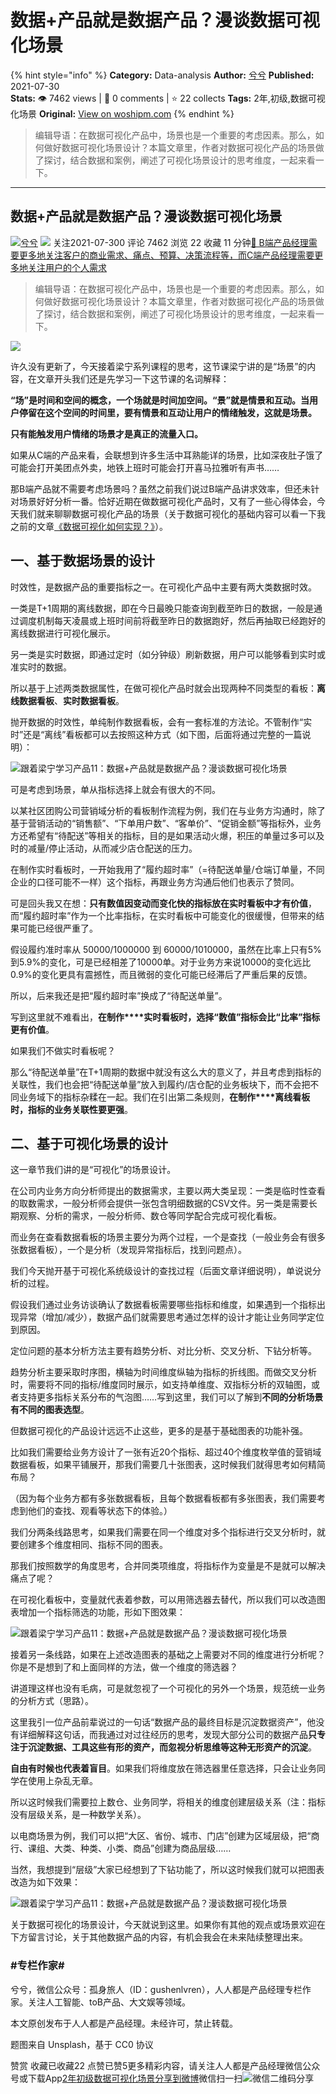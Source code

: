 # 数据+产品就是数据产品？漫谈数据可视化场景
{% hint style="info" %}
**Category:** Data-analysis
**Author:** [兮兮](https://www.woshipm.com/u/122520)
**Published:** 2021-07-30  
**Stats:** 👁️ 7462 views | 💬 0 comments | ⭐ 22 collects
**Tags:** 2年,初级,数据可视化场景
**Original:** [View on woshipm.com](https://www.woshipm.com/data-analysis/4959828.html)
{% endhint %}
> 编辑导语：在数据可视化产品中，场景也是一个重要的考虑因素。那么，如何做好数据可视化场景设计？本篇文章里，作者对数据可视化产品的场景做了探讨，结合数据和案例，阐述了可视化场景设计的思考维度，一起来看一下。

---

## 数据+产品就是数据产品？漫谈数据可视化场景

[![](https://image.woshipm.com/wp-files/2018/10/kUlDQ7SJodEY0J5mwdCF.jpeg!/both/72x72)](https://www.woshipm.com/u/122520)[兮兮](https://www.woshipm.com/u/122520) ![](https://static.woshipm.com/tag/1121_1@2x.png) 关注2021-07-300 评论 7462 浏览 22 收藏 11 分钟[🔗 B端产品经理需要更多地关注客户的商业需求、痛点、预算、决策流程等，而C端产品经理需要更多地关注用户的个人需求](https://ke.qidianla.com/courses/bcpm)

> 编辑导语：在数据可视化产品中，场景也是一个重要的考虑因素。那么，如何做好数据可视化场景设计？本篇文章里，作者对数据可视化产品的场景做了探讨，结合数据和案例，阐述了可视化场景设计的思考维度，一起来看一下。

![](https://image.woshipm.com/wp-files/2021/07/taz8TFOlca9zWuA9sTJR.jpg)

许久没有更新了，今天接着梁宁系列课程的思考，这节课梁宁讲的是“场景”的内容，在文章开头我们还是先学习一下这节课的名词解释：

**“场”是时间和空间的概念，一个场就是时间加空间。“景”就是情景和互动。当用户停留在这个空间的时间里，要有情景和互动让用户的情绪触发，这就是场景。**

**只有能触发用户情绪的场景才是真正的流量入口。**

如果从C端的产品来看，会联想到许多生活中耳熟能详的场景，比如深夜肚子饿了可能会打开美团点外卖，地铁上班时可能会打开喜马拉雅听有声书……

那B端产品就不需要考虑场景吗？虽然之前我们说过B端产品讲求效率，但还未针对场景好好分析一番。恰好近期在做数据可视化产品时，又有了一些心得体会，今天我们就来聊聊数据可视化产品的场景（关于数据可视化的基础内容可以看一下我之前的文章[《数据可视化如何实现？》](http://www.woshipm.com/data-analysis/1907934.html)）。

## 一、基于数据场景的设计

时效性，是数据产品的重要指标之一。在可视化产品中主要有两大类数据时效。

一类是T+1周期的离线数据，即在今日最晚只能查询到截至昨日的数据，一般是通过调度机制每天凌晨或上班时间前将截至昨日的数据跑好，然后再抽取已经跑好的离线数据进行可视化展示。

另一类是实时数据，即通过定时（如分钟级）刷新数据，用户可以能够看到实时或准实时的数据。

所以基于上述两类数据属性，在做可视化产品时就会出现两种不同类型的看板：**离线数据看板**、**实时数据看板**。

抛开数据的时效性，单纯制作数据看板，会有一套标准的方法论。不管制作“实时”还是“离线”看板都可以去按照这种方式（如下图，后面将通过完整的一篇说明）：

![跟着梁宁学习产品11：数据+产品就是数据产品？漫谈数据可视化场景](https://image.woshipm.com/wp-files/2021/07/XzjyxCufksCsVFQtPTQf.png)

可是考虑到场景，单从指标选择上就会有很大的不同。

以某社区团购公司营销域分析的看板制作流程为例，我们在与业务方沟通时，除了基于营销活动的“销售额”、“下单用户数”、“客单价”、“促销金额”等指标外，业务方还希望有“待配送”等相关的指标，目的是如果活动火爆，积压的单量过多可以及时的减量/停止活动，从而减少店仓配送的压力。

在制作实时看板时，一开始我用了“履约超时率”（=待配送单量/仓端订单量，不同企业的口径可能不一样）这个指标，再跟业务方沟通后他们也表示了赞同。

可是回头我又在想：**只有数值因变动而变化快的指标放在实时看板中才有价值**，而“履约超时率”作为一个比率指标，在实时看板中可能变化的很缓慢，但带来的结果可能已经很严重了。

假设履约准时率从 50000/1000000 到 60000/1010000，虽然在比率上只有5%到5.9%的变化，可是已经相差了10000单。对于业务方来说10000的变化远比0.9%的变化更具有震撼性，而且微弱的变化可能已经滞后了严重后果的反馈。

所以，后来我还是把“履约超时率”换成了“待配送单量”。

写到这里就不难看出，**在制作****实时看板时，选择“**数值**”指标会比“**比率**”指标更有价值**。

如果我们不做实时看板呢？

那么“待配送单量”在T+1周期的数据中就没有这么大的意义了，并且考虑到指标的关联性，我们也会把“待配送单量”放入到履约/店仓配的业务板块下，而不会把不同业务域下的指标杂糅在一起。我们在引出第二条规则，**在制作****离线看板时，指标的业务关联性要更强**。

## 二、基于可视化场景的设计

这一章节我们讲的是“可视化”的场景设计。

在公司内业务方向分析师提出的数据需求，主要以两大类呈现：一类是临时性查看的取数需求，一般分析师会提供一张包含明细数据的CSV文件。另一类是需要长期观察、分析的需求，一般分析师、数仓等同学配合完成可视化看板。

而业务在查看数据看板的场景主要分为两个过程，一个是查找（一般业务会有很多张数据看板），一个是分析（发现异常指标后，找到问题点）。

我们今天抛开基于可视化系统级设计的查找过程（后面文章详细说明），单说说分析的过程。

假设我们通过业务访谈确认了数据看板需要哪些指标和维度，如果遇到一个指标出现异常（增加/减少），数据产品们就需要思考通过怎样的设计才能让业务同学定位到原因。

定位问题的基本分析方法主要有趋势分析、对比分析、交叉分析、下钻分析等。

趋势分析主要采取时序图，横轴为时间维度纵轴为指标的折线图。而做交叉分析时，需要将不同的指标/维度同时展示，如支持单维度、双指标分析的双轴图，或者支持更多指标关系分布的气泡图……写到这里，我们可以了解到**不同的分析场景有不同的图表选型**。

但数据可视化的产品设计远远不止这些，更多的是基于基础图表的功能补强。

比如我们需要给业务方设计了一张有近20个指标、超过40个维度枚举值的营销域数据看板，如果平铺展开，那我们需要几十张图表，这时候我们就得思考如何精简布局？

（因为每个业务方都有多张数据看板，且每个数据看板都有多张图表，我们需要考虑到他们的查找、观看等状态下的体验。）

我们分两条线路思考，如果我们需要在同一个维度对多个指标进行交叉分析时，就要创建多个维度相同、指标不同的图表。

那我们按照数学的角度思考，合并同类项维度，将指标作为变量是不是就可以解决痛点了呢？

在可视化看板中，变量就代表着参数，可以用筛选器去替代，所以我们可以改造图表增加一个指标筛选的功能，形如下图效果：

![跟着梁宁学习产品11：数据+产品就是数据产品？漫谈数据可视化场景](https://image.woshipm.com/wp-files/2021/07/SpajOML4UFkEk1AH9G8I.png)

接着另一条线路，如果在上述改造图表的基础之上需要对不同的维度进行分析呢？你是不是想到了和上面同样的方法，做一个维度的筛选器？

讲道理这样也没有毛病，可是就忽视了一个可视化的另外一个场景，规范统一业务的分析方式（思路）。

这里我引一位产品前辈说过的一句话“数据产品的最终目标是沉淀数据资产”，他没有详细解释这句话，而我通过对过往经历的思考，发现大部分公司的数据产品**只专注于沉淀数据、工具这些有形的资产，而忽视分析思维等这种无形资产的沉淀**。

**自由有时候也代表着盲目**。如果我们将维度放在筛选器里任意选择，只会让业务同学在使用上杂乱无章。

所以这时候我们需要拉上数仓、业务同学，将相关的维度创建层级关系（注：指标没有层级关系，是一种数学关系）。

以电商场景为例，我们可以把“大区、省份、城市、门店”创建为区域层级，把“商行、课组、大类、种类、小类、商品”创建为商品层级……

当然，我想提到“层级”大家已经想到了下钻功能了，所以这时候我们就可以把图表改造为如下效果：

![跟着梁宁学习产品11：数据+产品就是数据产品？漫谈数据可视化场景](https://image.woshipm.com/wp-files/2021/07/2CVHZtIRRHWvzWpRh8Tg.png)

关于数据可视化的场景设计，今天就说到这里。如果你有其他的观点或场景欢迎在下方留言讨论，关于其他数据产品的内容，有机会我会在未来陆续整理出来。

### #专栏作家#

兮兮，微信公众号：孤身旅人（ID：gushenlvren），人人都是产品经理专栏作家。关注人工智能、toB产品、大文娱等领域。

本文原创发布于人人都是产品经理。未经许可，禁止转载。

题图来自 Unsplash，基于 CC0 协议

赞赏 收藏已收藏22 点赞已赞5更多精彩内容，请关注人人都是产品经理微信公众号或下载App[2年](https://www.woshipm.com/tag/2%e5%b9%b4)[初级](https://www.woshipm.com/tag/%e5%88%9d%e7%ba%a7)[数据可视化场景](https://www.woshipm.com/tag/%e6%95%b0%e6%8d%ae%e5%8f%af%e8%a7%86%e5%8c%96%e5%9c%ba%e6%99%af)[分享到微博](https://service.weibo.com/share/share.php?appkey=2775287854&title=数据+产品就是数据产品？漫谈数据可视化场景&url=https://www.woshipm.com/data-analysis/4959828.html&pic=https://image.woshipm.com/wp-files/2021/07/taz8TFOlca9zWuA9sTJR.jpg)微信扫一扫![微信二维码](https://api.pwmqr.com/qrcode/create/?url=https://www.woshipm.com/data-analysis/4959828.html)分享